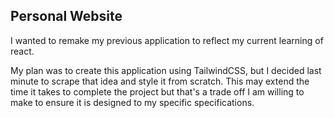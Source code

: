 ## Personal Website

I wanted to remake my previous application to reflect my current learning of react.

My plan was to create this application using TailwindCSS, but I decided last minute to scrape that idea and style
it from scratch. This may extend the time it takes to complete the project but that's a trade off I am willing to
make to ensure it is designed to my specific specifications.
